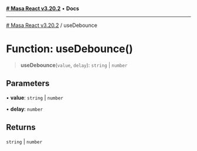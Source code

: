 [**# Masa React v3.20.2**](../README.md) • **Docs**

***

[# Masa React v3.20.2](../globals.md) / useDebounce

# Function: useDebounce()

> **useDebounce**(`value`, `delay`): `string` \| `number`

## Parameters

• **value**: `string` \| `number`

• **delay**: `number`

## Returns

`string` \| `number`
